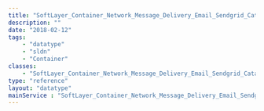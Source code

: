 ```yaml
---
title: "SoftLayer_Container_Network_Message_Delivery_Email_Sendgrid_Catalog_Item_Entitlements"
description: ""
date: "2018-02-12"
tags:
    - "datatype"
    - "sldn"
    - "Container"
classes:
    - "SoftLayer_Container_Network_Message_Delivery_Email_Sendgrid_Catalog_Item_Entitlements"
type: "reference"
layout: "datatype"
mainService : "SoftLayer_Container_Network_Message_Delivery_Email_Sendgrid_Catalog_Item_Entitlements"
---
```

